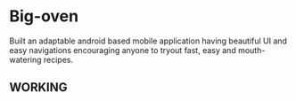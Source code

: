 # Big-oven
Built an adaptable android based mobile application having beautiful UI and easy navigations encouraging anyone to tryout fast, easy and mouth-watering recipes.

## WORKING






